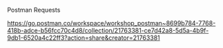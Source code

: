 Postman Requests

https://go.postman.co/workspace/workshop_postman~8699b784-7768-418b-adce-b56fcc70c4d8/collection/21763381-ce7d42a8-5d5a-4b9f-9db1-6520a4c22ff3?action=share&creator=21763381
